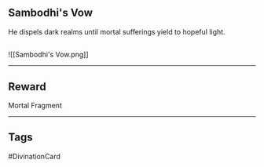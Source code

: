 ## Sambodhi's Vow
He dispels dark realms
until mortal sufferings
yield to hopeful light.
## 
![[Sambodhi's Vow.png]]

---
## Reward
Mortal Fragment

---
## Tags
#DivinationCard